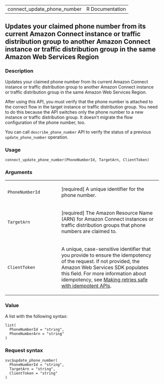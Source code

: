 <table style="width: 100%;">
<tbody>
<tr class="odd">
<td>connect_update_phone_number</td>
<td style="text-align: right;">R Documentation</td>
</tr>
</tbody>
</table>

## Updates your claimed phone number from its current Amazon Connect instance or traffic distribution group to another Amazon Connect instance or traffic distribution group in the same Amazon Web Services Region

### Description

Updates your claimed phone number from its current Amazon Connect
instance or traffic distribution group to another Amazon Connect
instance or traffic distribution group in the same Amazon Web Services
Region.

After using this API, you must verify that the phone number is attached
to the correct flow in the target instance or traffic distribution
group. You need to do this because the API switches only the phone
number to a new instance or traffic distribution group. It doesn't
migrate the flow configuration of the phone number, too.

You can call `describe_phone_number` API to verify the status of a
previous `update_phone_number` operation.

### Usage

    connect_update_phone_number(PhoneNumberId, TargetArn, ClientToken)

### Arguments

<table>
<colgroup>
<col style="width: 35%" />
<col style="width: 65%" />
</colgroup>
<tbody>
<tr class="odd">
<td><code
id="connect_update_phone_number_:_PhoneNumberId">PhoneNumberId</code></td>
<td><p>[required] A unique identifier for the phone number.</p></td>
</tr>
<tr class="even">
<td><code
id="connect_update_phone_number_:_TargetArn">TargetArn</code></td>
<td><p>[required] The Amazon Resource Name (ARN) for Amazon Connect
instances or traffic distribution groups that phone numbers are claimed
to.</p></td>
</tr>
<tr class="odd">
<td><code
id="connect_update_phone_number_:_ClientToken">ClientToken</code></td>
<td><p>A unique, case-sensitive identifier that you provide to ensure
the idempotency of the request. If not provided, the Amazon Web Services
SDK populates this field. For more information about idempotency, see <a
href="https://aws.amazon.com/builders-library/making-retries-safe-with-idempotent-APIs/">Making
retries safe with idempotent APIs</a>.</p></td>
</tr>
</tbody>
</table>

### Value

A list with the following syntax:

    list(
      PhoneNumberId = "string",
      PhoneNumberArn = "string"
    )

### Request syntax

    svc$update_phone_number(
      PhoneNumberId = "string",
      TargetArn = "string",
      ClientToken = "string"
    )
